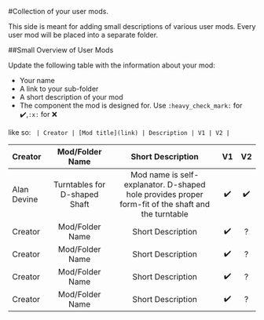 #Collection of your user mods.

This side is meant for adding small descriptions of various user mods. Every user mod will be placed into a separate folder.

##Small Overview of User Mods

Update the following table with the information about your mod:
- Your name
- A link to your sub-folder
- A short description of your mod
- The component the mod is designed for. Use `:heavy_check_mark:` for :heavy_check_mark:,`:x:` for :x:

like so:
`
| Creator | [Mod title](link) | Description | V1 | V2 |`

| Creator | Mod/Folder Name | Short Description | V1 | V2 |
| :--- | :---: | :---: | :---: | :---: |
| Alan Devine | Turntables for D-shaped Shaft | Mod name is self-explanator. D-shaped hole provides proper form-fit of the shaft and the turntable  | :heavy_check_mark: | :heavy_check_mark: |
| Creator | Mod/Folder Name | Short Description | :heavy_check_mark: | ? |
| Creator | Mod/Folder Name | Short Description | :heavy_check_mark: | ? |
| Creator | Mod/Folder Name | Short Description | :heavy_check_mark: | ? |
| Creator | Mod/Folder Name | Short Description | :heavy_check_mark: | ? |

